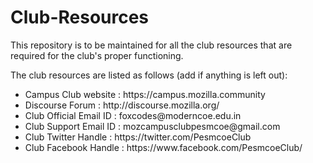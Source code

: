 # Club-Resources
This repository is to be maintained for all the club resources that are required for the club's proper functioning.

The club resources are listed as follows (add if anything is left out):

<ul>
<li>Campus Club website       : https://campus.mozilla.community</li>
<li>Discourse Forum          : http://discourse.mozilla.org/</li>
<li>Club Official Email ID   : foxcodes@moderncoe.edu.in</li>
<li>Club Support Email ID    : mozcampusclubpesmcoe@gmail.com</li>

<li>Club Twitter Handle      : https://twitter.com/PesmcoeClub</li>
<li>Club Facebook Handle     : https://www.facebook.com/PesmcoeClub/</li>

</ul>
  


